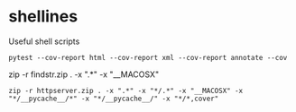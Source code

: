 # shellines
Useful shell scripts


```
pytest --cov-report html --cov-report xml --cov-report annotate --cov
```

zip -r findstr.zip . -x ".*" -x "\__MACOSX"

```
zip -r httpserver.zip . -x ".*" -x "*/.*" -x "__MACOSX" -x "*/__pycache__/*" -x "*/__pycache__/" -x "*/*,cover"
```
